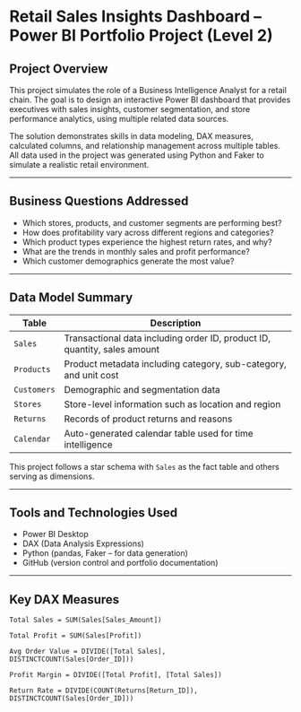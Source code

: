 # Retail Sales Insights Dashboard – Power BI Portfolio Project (Level 2)

## Project Overview

This project simulates the role of a Business Intelligence Analyst for a retail chain. The goal is to design an interactive Power BI dashboard that provides executives with sales insights, customer segmentation, and store performance analytics, using multiple related data sources.

The solution demonstrates skills in data modeling, DAX measures, calculated columns, and relationship management across multiple tables. All data used in the project was generated using Python and Faker to simulate a realistic retail environment.

---

## Business Questions Addressed

- Which stores, products, and customer segments are performing best?
- How does profitability vary across different regions and categories?
- Which product types experience the highest return rates, and why?
- What are the trends in monthly sales and profit performance?
- Which customer demographics generate the most value?

---

## Data Model Summary

| Table      | Description |
|------------|-------------|
| `Sales`    | Transactional data including order ID, product ID, quantity, sales amount |
| `Products` | Product metadata including category, sub-category, and unit cost |
| `Customers`| Demographic and segmentation data |
| `Stores`   | Store-level information such as location and region |
| `Returns`  | Records of product returns and reasons |
| `Calendar` | Auto-generated calendar table used for time intelligence |

This project follows a star schema with `Sales` as the fact table and others serving as dimensions.

---

## Tools and Technologies Used

- Power BI Desktop
- DAX (Data Analysis Expressions)
- Python (pandas, Faker – for data generation)
- GitHub (version control and portfolio documentation)

---

## Key DAX Measures

```DAX
Total Sales = SUM(Sales[Sales_Amount])

Total Profit = SUM(Sales[Profit])

Avg Order Value = DIVIDE([Total Sales], DISTINCTCOUNT(Sales[Order_ID]))

Profit Margin = DIVIDE([Total Profit], [Total Sales])

Return Rate = DIVIDE(COUNT(Returns[Return_ID]), DISTINCTCOUNT(Sales[Order_ID]))
